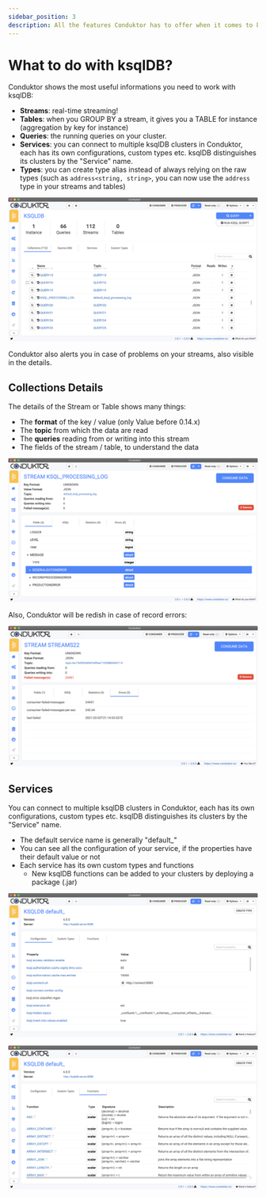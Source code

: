 ```yaml
---
sidebar_position: 3
description: All the features Conduktor has to offer when it comes to ksqlDB!
---
```


# What to do with ksqlDB?

Conduktor shows the most useful informations you need to work with ksqlDB:

- **Streams**: real-time streaming!
- **Tables**: when you GROUP BY a stream, it gives you a TABLE for instance \(aggregation by key for instance\)
- **Queries**: the running queries on your cluster.
- **Services**: you can connect to multiple ksqlDB clusters in Conduktor, each has its own configurations, custom types etc. ksqlDB distinguishes its clusters by the "Service" name.
- **Types**: you can create type alias instead of always relying on the raw types \(such as `address<string, string>`, you can now use the `address` type in your streams and tables\)

![](../assets/assets/screenshot-2021-02-02-at-22.18.12.png)

Conduktor also alerts you in case of problems on your streams, also visible in the details.

## Collections Details

The details of the Stream or Table shows many things:

- The **format** of the key / value \(only Value before 0.14.x\)
- The **topic** from which the data are read
- The **queries** reading from or writing into this stream
- The fields of the stream / table, to understand the data

![](../assets/assets/screenshot-2021-02-02-at-22.17.39.png)

Also, Conduktor will be redish in case of record errors:

![](../assets/assets/screenshot-2021-02-02-at-22.16.11.png)

## Services

You can connect to multiple ksqlDB clusters in Conduktor, each has its own configurations, custom types etc. ksqlDB distinguishes its clusters by the "Service" name.

- The default service name is generally "default\_"
- You can see all the configuration of your service, if the properties have their default value or not
- Each service has its own custom types and functions
  - New ksqlDB functions can be added to your clusters by deploying a package \(.jar\)

![The configuration of your ksqlDB service](../assets/assets/screenshot-2021-02-02-at-22.26.06.png)

![The functions available on your ksqlDB service](../assets/assets/screenshot-2021-02-02-at-22.26.11.png)
